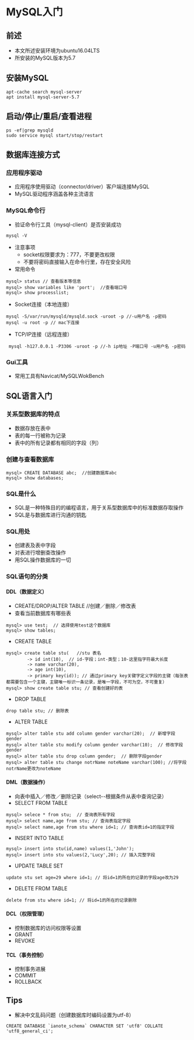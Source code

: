 # MySQL入门

## 前述
+ 本文所述安装环境为ubuntu16.04LTS 
+ 所安装的MySQL版本为5.7

## 安装MySQL
```
apt-cache search mysql-server
apt install mysql-server-5.7
```

## 启动/停止/重启/查看进程
```
ps -ef|grep mysqld
sudo service mysql start/stop/restart
```

## 数据库连接方式

### 应用程序驱动
+ 应用程序使用驱动（connector/driver）客户端连接MySQL
+ MySQL驱动程序涵盖各种主流语言

### MySQL命令行
+ 验证命令行工具（mysql-client）是否安装成功
```
mysql -V
```
+ 注意事项
    + socket权限要求为：777，不要更改权限
    + 不要将密码直接输入在命令行里，存在安全风险
+ 常用命令
```
mysql> status // 查看版本等信息
mysql> show variables like 'port';  //查看端口号
mysql> show processlist;
```
+ Socket连接（本地连接）
```
mysql -S/var/run/mysqld/mysqld.sock -uroot -p //-u用户名 -p密码
mysql -u root -p // mac下连接
```
+ TCP/IP连接（远程连接）
```
 mysql -h127.0.0.1 -P3306 -uroot -p //-h ip地址 -P端口号 -u用户名 -p密码
```
### Gui工具
+ 常用工具有Navicat/MySQLWokBench

## SQL语言入门

### 关系型数据库的特点
+ 数据存放在表中
+ 表的每一行被称为记录
+ 表中的所有记录都有相同的字段（列）

### 创建与查看数据库
```
mysql> CREATE DATABASE abc;  //创建数据库abc
mysql> show databases; 
```

### SQL是什么
+ SQL是一种特殊目的的编程语言，用于关系型数据库中的标准数据存取操作
+ SQL是与数据库进行沟通的钥匙

### SQL用处
+ 创建表及表中字段
+ 对表进行增删查改操作
+ 用SQL操作数据库的一切

### SQL语句的分类

#### DDL（数据定义）
+ CREATE/DROP/ALTER TABLE //创建／删除／修改表
+ 查看当前数据库有哪些表
```
mysql> use test;  // 选择使用test这个数据库
mysql> show tables; 
```
+ CREATE TABLE
```
mysql> create table stu(   //stu 表名
        -> id int(10),  // id-字段；int-类型；10-这里指字符最大长度
        -> name varchar(20),
        -> age int(10),
        -> primary key(id)); // 通过primary key关键字定义字段的主键（每张表都需要包含一个主键，主键唯一标识一条记录，是唯一字段，不可为空，不可重复）
mysql> show create table stu; // 查看创建好的表
```
+ DROP TABLE
```
drop table stu; // 删除表
```
+ ALTER TABLE
```
mysql> alter table stu add column gender varchar(20);  // 新增字段gender
mysql> alter table stu modify column gender varchar(10);  // 修改字段gender
mysql> alter table stu drop column gender;  // 删除字段gender
mysql> alter table stu change notrName noteName varchar(100); //将字段notrName更改为noteName
```

#### DML（数据操作）
+ 向表中插入／修改／删除记录（select--根据条件从表中查询记录）
+ SELECT FROM TABLE
```
mysql> selece * from stu;  // 查询表所有字段
mysql> select name,age from stu; // 查询表指定字段
mysql> select name,age from stu where id=1; // 查询表id=1的指定字段
```
+ INSERT INTO TABLE
```
mysql> insert into stu(id,name) values(1,'John');
mysql> insert into stu values(2,'Lucy',20); // 插入完整字段
```
+ UPDATE TABLE SET
```
update stu set age=29 where id=1; // 将id=1的所在的记录的字段age改为29
```
+ DELETE FROM TABLE
```
delete from stu where id=1; // 将id=1的所在的记录删除
```

#### DCL（权限管理）
+ 控制数据库的访问权限等设置
+ GRANT
+ REVOKE

#### TCL（事务控制）
+ 控制事务进展
+ COMMIT
+ ROLLBACK

## Tips
+ 解决中文乱码问题（创建数据库时编码设置为utf-8）
```
CREATE DATABASE `ianote_schema` CHARACTER SET 'utf8' COLLATE 'utf8_general_ci';
```
